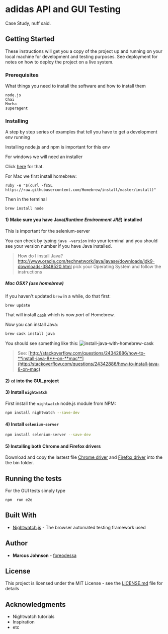 # adidas API and GUI Testing

Case Study, nuff said.

## Getting Started

These instructions will get you a copy of the project up and running on your local machine for development and testing purposes. See deployment for notes on how to deploy the project on a live system.

### Prerequisites

What things you need to install the software and how to install them

```
node.js
Chai
Mocha
superagent
```

### Installing

A step by step series of examples that tell you have to get a development env running

Installing node.js and npm is important for this env 

For windows we will need an installer

Click [here](http://blog.teamtreehouse.com/install-node-js-npm-windows) for that.

For Mac we first install homebrew:
``` 
ruby -e "$(curl -fsSL https://raw.githubusercontent.com/Homebrew/install/master/install)"
```
Then in the terminal 

```
brew install node

```
#### 1) Make sure you have Java(_Runtime Environment JRE_) installed

This is important for the selenium-server

You can check by typing
`
java -version
`
into your terminal and you should see your version number if you have Java installed.

> How do I install Java? http://www.oracle.com/technetwork/java/javase/downloads/jdk9-downloads-3848520.html
> pick your Operating System and follow the instructions

##### Mac OSX? (_use homebrew_)

If you haven't updated `brew` in a while, do that first:
```sh
brew update
```
That will install [`cask`](https://caskroom.github.io/) which is now _part_ of Homebrew.

Now you can install Java:
```sh
brew cask install java
```
You should see something like this:
![install-java-with-homebrew-cask](https://cloud.githubusercontent.com/assets/194400/16007040/296f1bfc-3168-11e6-8009-8f39b715239d.png)

> See: [http://stackoverflow.com/questions/24342886/how-to-**install-java-8**-on-**mac**](http://stackoverflow.com/questions/24342886/how-to-install-java-8-on-mac)

#### 2) `cd` into the GUI_project

#### 3) Install `nightwatch`

First install the `nightwatch` node.js module from NPM:

```sh
npm install nightwatch --save-dev
```

#### 4) Install `selenium-server` 

```sh
npm install selenium-server --save-dev
```

#### 5) Installing both Chrome and Firefox drivers  

Download and copy the lastest file [Chrome driver](https://sites.google.com/a/chromium.org/chromedriver/)  and [Firefox driver](https://github.com/mozilla/geckodriver/releases) into the the bin folder.  

## Running the tests

For the GUI tests simply type 
```
npm  run e2e
```

## Built With

* [Nightwatch.js](http://nightwatchjs.org/) - The browser automated testing framework used


## Author

* **Marcus Johnson** - [foreodessa](https://github.com/foreodessa)

## License

This project is licensed under the MIT License - see the [LICENSE.md](LICENSE.md) file for details

## Acknowledgments

* Nightwatch tutorials
* Inspiration
* etc
